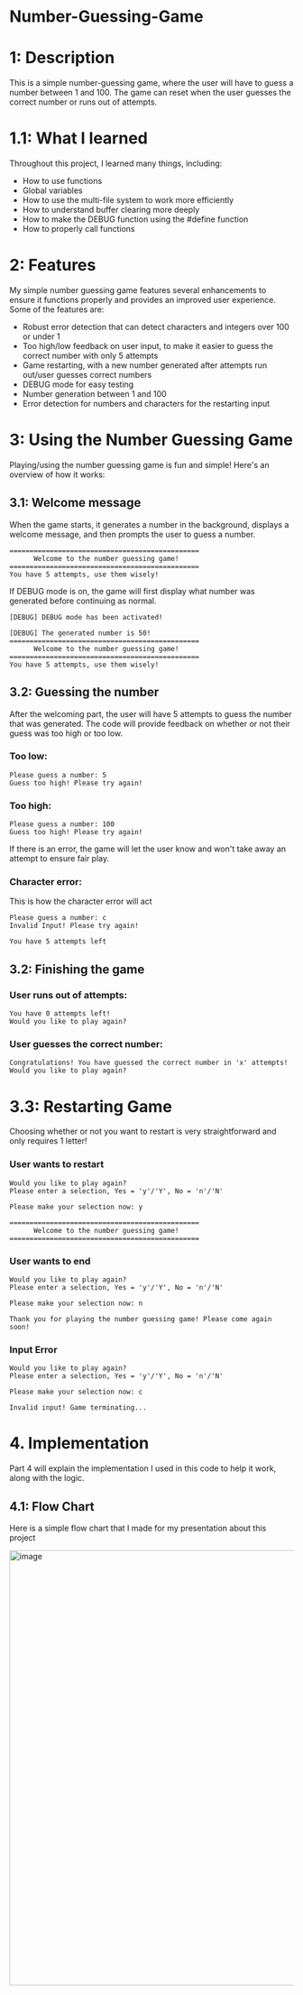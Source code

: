 # Number-Guessing-Game

# 1: Description
This is a simple number-guessing game, where the user will have to guess a number between 1 and 100. The game can reset when the user guesses the correct number or runs out of attempts. 

# 1.1: What I learned
Throughout this project, I learned many things, including: 

- How to use functions
- Global variables
- How to use the multi-file system to work more efficiently
- How to understand buffer clearing more deeply
- How to make the DEBUG function using the #define function
- How to properly call functions

# 2: Features
My simple number guessing game features several enhancements to ensure it functions properly and provides an improved user experience. Some of the features are: 
- Robust error detection that can detect characters and integers over 100 or under 1
- Too high/low feedback on user input, to make it easier to guess the correct number with only 5 attempts
- Game restarting, with a new number generated after attempts run out/user guesses correct numbers
- DEBUG mode for easy testing
- Number generation between 1 and 100
- Error detection for numbers and characters for the restarting input

# 3: Using the Number Guessing Game
Playing/using the number guessing game is fun and simple! Here's an overview of how it works:

## 3.1: Welcome message
When the game starts, it generates a number in the background, displays a welcome message, and then prompts the user to guess a number.

```text
=============================================== 
      Welcome to the number guessing game! 
===============================================
You have 5 attempts, use them wisely!
```

If DEBUG mode is on, the game will first display what number was generated before continuing as normal.

```text
[DEBUG] DEBUG mode has been activated!

[DEBUG] The generated number is 50!
=============================================== 
      Welcome to the number guessing game! 
===============================================
You have 5 attempts, use them wisely!
```

## 3.2: Guessing the number
After the welcoming part, the user will have 5 attempts to guess the number that was generated. The code will provide feedback on whether or not their guess was too high or too low.


### Too low:
  
```text
Please guess a number: 5
Guess too high! Please try again!
```

### Too high:

  ```text
Please guess a number: 100
Guess too high! Please try again!
```

  If there is an error, the game will let the user know and won't take away an attempt to ensure fair play.

### Character error:
This is how the character error will act

  ``` text
Please guess a number: c
Invalid Input! Please try again!

You have 5 attempts left
```

## 3.2: Finishing the game

### User runs out of attempts:
```text
You have 0 attempts left!
Would you like to play again?
```

### User guesses the correct number:
```text
Congratulations! You have guessed the correct number in 'x' attempts!
Would you like to play again?
```
# 3.3: Restarting Game
Choosing whether or not you want to restart is very straightforward and only requires 1 letter!

### User wants to restart

```text
Would you like to play again?
Please enter a selection, Yes = 'y'/'Y', No = 'n'/'N'

Please make your selection now: y

=============================================== 
      Welcome to the number guessing game! 
===============================================
```
### User wants to end
```text
Would you like to play again?
Please enter a selection, Yes = 'y'/'Y', No = 'n'/'N'

Please make your selection now: n

Thank you for playing the number guessing game! Please come again soon!
```

### Input Error
```text
Would you like to play again?
Please enter a selection, Yes = 'y'/'Y', No = 'n'/'N'

Please make your selection now: c

Invalid input! Game terminating...
```

# 4. Implementation
Part 4 will explain the implementation I used in this code to help it work, along with the logic. 

## 4.1: Flow Chart
Here is a simple flow chart that I made for my presentation about this project

<img width="1078" height="772" alt="image" src="https://github.com/user-attachments/assets/24cf505e-2ece-43fe-b355-265740782446" />






  


  
  


  





